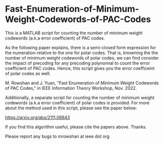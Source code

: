 # Fast-Enumeration-of-Minimum-Weight-Codewords-of-PAC-Codes
This is a MATLAB script for counting the number of minimum weight codewords (a.k.a error coefficient) of PAC codes. 

As the following paper explains, there is a semi-closed form expression for the numeration relative to the one for polar codes. That is, knowning the the number of minimum weight codewords of polar codes, we can find consider the impact of precoding for any precoding polynomial to count the error coefficient of PAC codes.
Hence, this script gives you the error coefficeint of polar codes as well.

M. Rowshan and J. Yuan, "Fast Enumeration of Minimum Weight Codewords of PAC Codes," in IEEE Information Theory Workshop, Nov. 2022.

Additionally, a separate script for counting the number of minimum weight codewords (a.k.a error coefficient) of polar codes is provided. For more about the method used in this script, please see the paper below:

https://arxiv.org/abs/2111.08843

If you find this algorithm useful, please cite the papers above. Thanks.

Please report any bugs to mrowshan at ieee dot org
